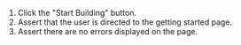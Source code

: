 1. Click the "Start Building" button.
2. Assert that the user is directed to the getting started page.
3. Assert there are no errors displayed on the page.